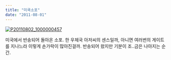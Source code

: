```yaml
---
title: "미쿡소포"
date: "2011-08-01"
---
```


[![P20110802_1000000457](http://kimsungi.cafe24.com/wp-content/uploads/2011/08/P20110802_1000000457.jpg)](http://kimsungi.cafe24.com/wp-content/uploads/2011/08/P20110802_1000000457.jpg)

미국에서 반송되어 돌아온 소포. 한 우체국 아저씨의 센스일까, 아니면 여러번의 게이트를 지나느라 이렇게 손가락이 많아진걸까. 반송되어 왔지만 기분이 조..금은 나아지는 순간.
